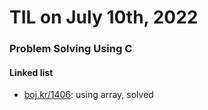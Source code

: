 # **TIL on July 10th, 2022**

### Problem Solving Using C
#### Linked list
- [boj.kr/1406](../../../Problem%20Solving/boj/linked%20list/1406-07-08-2022.cpp): using array, solved